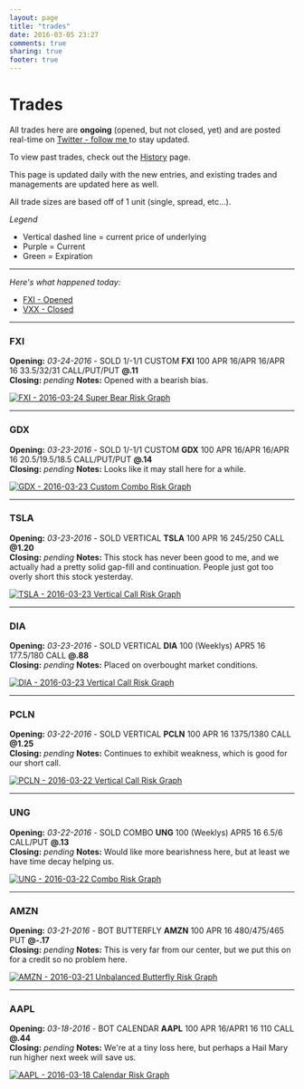 ```yaml
---
layout: page
title: "trades"
date: 2016-03-05 23:27
comments: true
sharing: true
footer: true
---
```


Trades
==============

All trades here are **ongoing** (opened, but not closed, yet) and are posted real-time on <a href="https://twitter.com/theta_positive/">Twitter - follow me </a> to stay updated.

To view past trades, check out the [History](/history "Trade History") page.

This page is updated daily with the new entries, and existing trades and managements are updated here as well.

All trade sizes are based off of 1 unit (single, spread, etc...).

*Legend*

- Vertical dashed line = current price of underlying
- Purple = Current
- Green = Expiration

***

*Here's what happened today:*

- <a href="#FXI">FXI - Opened</a>
- <a href="/history#VXX-20160324">VXX - Closed</a>

***

<h3 id="FXI">FXI</h3>

**Opening:** *03-24-2016* - SOLD 1/-1/1 CUSTOM **FXI** 100 APR 16/APR 16/APR 16 33.5/32/31 CALL/PUT/PUT **@.11**<br/>
**Closing:** *pending*
**Notes:** Opened with a bearish bias.

[![FXI - 2016-03-24 Super Bear Risk Graph](/images/pages/trades/03242016_fxi_super_bear.png)](/images/pages/trades/03242016_fxi_super_bear.png)

***

<h3 id="GDX">GDX</h3>

**Opening:** *03-23-2016* - SOLD 1/-1/1 CUSTOM **GDX** 100 APR 16/APR 16/APR 16 20.5/19.5/18.5 CALL/PUT/PUT **@.14**<br/>
**Closing:** *pending*
**Notes:** Looks like it may stall here for a while.

[![GDX - 2016-03-23 Custom Combo Risk Graph](/images/pages/trades/03242016_gdx_combo.png)](/images/pages/trades/03242016_gdx_combo.png)

***

<h3 id="TSLA">TSLA</h3>

**Opening:** *03-23-2016* - SOLD VERTICAL **TSLA** 100 APR 16 245/250 CALL **@1.20**<br/>
**Closing:** *pending*
**Notes:** This stock has never been good to me, and we actually had a pretty solid gap-fill and continuation. People just got too overly short this stock yesterday.

[![TSLA - 2016-03-23 Vertical Call Risk Graph](/images/pages/trades/03242016_tsla_call_vertical.png)](/images/pages/trades/03242016_tsla_call_vertical.png)

***

<h3 id="DIA">DIA</h3>

**Opening:** *03-23-2016* - SOLD VERTICAL **DIA** 100 (Weeklys) APR5 16 177.5/180 CALL **@.88**<br/>
**Closing:** *pending*
**Notes:** Placed on overbought market conditions.

[![DIA - 2016-03-23 Vertical Call Risk Graph](/images/pages/trades/03242016_dia_call_vertical.png)](/images/pages/trades/03242016_dia_call_vertical.png)

***

<h3 id="PCLN">PCLN</h3>

**Opening:** *03-22-2016* - SOLD VERTICAL **PCLN** 100 APR 16 1375/1380 CALL **@1.25**<br/>
**Closing:** *pending*
**Notes:** Continues to exhibit weakness, which is good for our short call.

[![PCLN - 2016-03-22 Vertical Call Risk Graph](/images/pages/trades/03242016_pcln_call_vertical.png)](/images/pages/trades/03242016_pcln_call_vertical.png)

***

<h3 id="UNG">UNG</h3>

**Opening:** *03-22-2016* - SOLD COMBO **UNG** 100 (Weeklys) APR5 16 6.5/6 CALL/PUT **@.13**<br/>
**Closing:** *pending*
**Notes:** Would like more bearishness here, but at least we have time decay helping us.

[![UNG - 2016-03-22 Combo Risk Graph](/images/pages/trades/03242016_ung_combo.png)](/images/pages/trades/03242016_ung_combo.png)

***

<h3 id="AMZN">AMZN</h3>

**Opening:** *03-21-2016* - BOT BUTTERFLY **AMZN** 100 APR 16 480/475/465 PUT **@-.17**<br/>
**Closing:** *pending*
**Notes:** This is very far from our center, but we put this on for a credit so no problem here.

[![AMZN - 2016-03-21 Unbalanced Butterfly Risk Graph](/images/pages/trades/03242016_amzn_bfly.png)](/images/pages/trades/03242016_amzn_bfly.png)

***

<h3 id="AAPL">AAPL</h3>

**Opening:** *03-18-2016* - BOT CALENDAR **AAPL** 100 APR 16/APR1 16 110 CALL **@.44**<br/>
**Closing:** *pending*
**Notes:** We're at a tiny loss here, but perhaps a Hail Mary run higher next week will save us.

[![AAPL - 2016-03-18 Calendar Risk Graph](/images/pages/trades/03242016_aapl_calendar.png)](/images/pages/trades/03242016_aapl_calendar.png)
